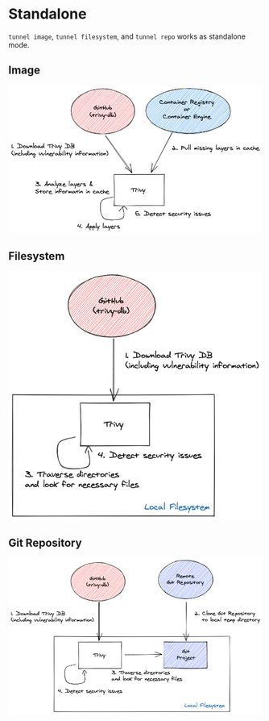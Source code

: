 # Standalone

`tunnel image`, `tunnel filesystem`, and `tunnel repo` works as standalone mode.

## Image

![standalone](../../../imgs/image.png)

## Filesystem

![fs](../../../imgs/fs.png)

## Git Repository

![repo](../../../imgs/repo.png)

